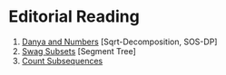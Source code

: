 # Editorial Reading

1. [Danya and Numbers](https://www.codechef.com/COOK95A/problems/DANYANUM) [Sqrt-Decomposition, SOS-DP]
2. [Swag Subsets](https://www.codechef.com/COOK101A/problems/SOSTD) [Segment Tree]
3. [Count Subsequences](https://www.codechef.com/COOK101A/problems/CSUBSQ)
